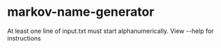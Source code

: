 # markov-name-generator
At least one line of input.txt must start alphanumerically. View --help for instructions
